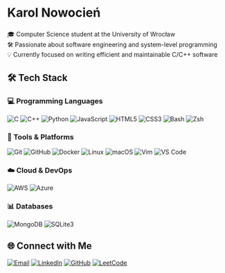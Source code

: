 # Karol Nowocień

###

🎓 Computer Science student at the University of Wrocław  
🛠 Passionate about software engineering and system-level programming  
💡 Currently focused on writing efficient and maintainable C/C++ software  

## 🛠️ Tech Stack

### 💻 Programming Languages  
![C](https://img.shields.io/badge/C-00599C?&logo=c&logoColor=white)
![C++](https://img.shields.io/badge/C++-00599C?&logo=c%2B%2B&logoColor=white)
![Python](https://img.shields.io/badge/Python-14354C?&logo=python&logoColor=white)
![JavaScript](https://img.shields.io/badge/JavaScript-F7DF1E?&logo=javascript&logoColor=black)
![HTML5](https://img.shields.io/badge/HTML5-E34F26?&logo=html5&logoColor=white)
![CSS3](https://img.shields.io/badge/CSS3-1572B6?&logo=css3&logoColor=white)
![Bash](https://img.shields.io/badge/Bash-4EAA25?&logo=gnu-bash&logoColor=white)
![Zsh](https://img.shields.io/badge/Zsh-89e051?&logo=gnubash&logoColor=black)

### 🧰 Tools & Platforms  
![Git](https://img.shields.io/badge/Git-F05032?&logo=git&logoColor=white)
![GitHub](https://img.shields.io/badge/GitHub-181717?&logo=github&logoColor=white)
![Docker](https://img.shields.io/badge/Docker-2496ED?&logo=docker&logoColor=white)
![Linux](https://img.shields.io/badge/Linux-FCC624?&logo=linux&logoColor=black)
![macOS](https://img.shields.io/badge/macOS-000000?&logo=apple&logoColor=white)
![Vim](https://img.shields.io/badge/Vim-019733?&logo=vim&logoColor=white)
![VS Code](https://img.shields.io/badge/VS%20Code-007ACC?&logo=visual-studio-code&logoColor=white)

### ☁️ Cloud & DevOps  
![AWS](https://img.shields.io/badge/AWS-232F3E?&logo=amazon-aws&logoColor=white)
![Azure](https://img.shields.io/badge/Azure-0078D4?&logo=microsoft-azure&logoColor=white)

### 📊 Databases  
![MongoDB](https://img.shields.io/badge/MongoDB-4EA94B?&logo=mongodb&logoColor=white)
![SQLite3](https://img.shields.io/badge/SQLite-07405E?&logo=sqlite&logoColor=white)

## 🌐 Connect with Me

[![Email](https://img.shields.io/badge/Gmail-D14836?style=for-the-badge&logo=gmail&logoColor=white)](mailto:newshadowcharles@gmail.com)
[![LinkedIn](https://img.shields.io/badge/LinkedIn-0077B5?style=for-the-badge&logo=linkedin&logoColor=white)](https://www.linkedin.com/in/karol-nowocień-863129335/)
[![GitHub](https://img.shields.io/badge/GitHub-181717?style=for-the-badge&logo=github&logoColor=white)](https://github.com/notCienki)
[![LeetCode](https://img.shields.io/badge/LeetCode-FFA116?style=for-the-badge&logo=leetcode&logoColor=white)](https://leetcode.com/u/BBCl3u1cNk/)
